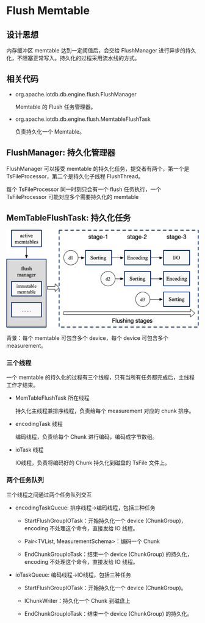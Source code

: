 <!--

    Licensed to the Apache Software Foundation (ASF) under one
    or more contributor license agreements.  See the NOTICE file
    distributed with this work for additional information
    regarding copyright ownership.  The ASF licenses this file
    to you under the Apache License, Version 2.0 (the
    "License"); you may not use this file except in compliance
    with the License.  You may obtain a copy of the License at

        http://www.apache.org/licenses/LICENSE-2.0

    Unless required by applicable law or agreed to in writing,
    software distributed under the License is distributed on an
    "AS IS" BASIS, WITHOUT WARRANTIES OR CONDITIONS OF ANY
    KIND, either express or implied.  See the License for the
    specific language governing permissions and limitations
    under the License.

-->

# Flush Memtable

## 设计思想

内存缓冲区 memtable 达到一定阈值后，会交给 FlushManager 进行异步的持久化，不阻塞正常写入。持久化的过程采用流水线的方式。

## 相关代码

* org.apache.iotdb.db.engine.flush.FlushManager

	Memtable 的 Flush 任务管理器。
	
* org.apache.iotdb.db.engine.flush.MemtableFlushTask

	负责持久化一个 Memtable。

## FlushManager: 持久化管理器

FlushManager 可以接受 memtable 的持久化任务，提交者有两个，第一个是 TsFileProcessor，第二个是持久化子线程 FlushThread。

每个 TsFileProcessor 同一时刻只会有一个 flush 任务执行，一个 TsFileProcessor 可能对应多个需要持久化的 memtable

## MemTableFlushTask: 持久化任务

![avatar](FlushPipeline.png)

背景：每个 memtable 可包含多个 device，每个 device 可包含多个 measurement。

### 三个线程

一个 memtable 的持久化的过程有三个线程，只有当所有任务都完成后，主线程工作才结束。

* MemTableFlushTask 所在线程
	
	持久化主线程兼排序线程，负责给每个 measurement 对应的 chunk 排序。

* encodingTask 线程

	编码线程，负责给每个 Chunk 进行编码，编码成字节数组。
	
* ioTask 线程

	IO线程，负责将编码好的 Chunk 持久化到磁盘的 TsFile 文件上。

### 两个任务队列

三个线程之间通过两个任务队列交互

* encodingTaskQueue: 排序线程->编码线程，包括三种任务
	
	* StartFlushGroupIOTask：开始持久化一个 device (ChunkGroup)， encoding 不处理这个命令，直接发给 IO 线程。
	
	* Pair\<TVList, MeasurementSchema\>：编码一个 Chunk
	
	* EndChunkGroupIoTask：结束一个 device (ChunkGroup) 的持久化，encoding 不处理这个命令，直接发给 IO 线程。

* ioTaskQueue: 编码线程->IO线程，包括三种任务
	
	* StartFlushGroupIOTask：开始持久化一个 device (ChunkGroup)。
	
	* IChunkWriter：持久化一个 Chunk 到磁盘上
	
	* EndChunkGroupIoTask：结束一个 device (ChunkGroup) 的持久化。